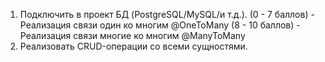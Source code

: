 1. Подключить в проект БД (PostgreSQL/MySQL/и т.д.).
 (0 - 7 баллов) - Реализация связи один ко многим @OneToMany
 (8 - 10 баллов) - Реализация связи многие ко многим @ManyToMany
 2. Реализовать CRUD-операции со всеми сущностями.
